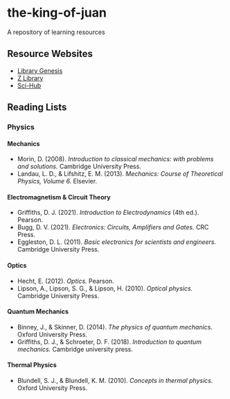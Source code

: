 # the-king-of-juan
A repository of learning resources

## Resource Websites

- [Library Genesis](https://libgen.is/)
- [Z Library](https://z-lib.org/)
- [Sci-Hub](https://sci-hub.mksa.top/)

## Reading Lists

### **Physics**

#### Mechanics

- Morin, D. (2008). *Introduction to classical mechanics: with problems and solutions.* Cambridge University Press.
- Landau, L. D., & Lifshitz, E. M. (2013). *Mechanics: Course of Theoretical Physics, Volume 6.* Elsevier.

#### Electromagnetism & Circuit Theory

- Griffiths, D. J. (2021). *Introduction to Electrodynamics* (4th ed.). Pearson.
- Bugg, D. V. (2021). *Electronics: Circuits, Amplifiers and Gates.* CRC Press.
- Eggleston, D. L. (2011). *Basic electronics for scientists and engineers.* Cambridge University Press.

#### Optics

- Hecht, E. (2012). *Optics.* Pearson.
- Lipson, A., Lipson, S. G., & Lipson, H. (2010). *Optical physics.* Cambridge University Press.

#### Quantum Mechanics

- Binney, J., & Skinner, D. (2014). *The physics of quantum mechanics.* Oxford University Press.
- Griffiths, D. J., & Schroeter, D. F. (2018). *Introduction to quantum mechanics.* Cambridge university press.

#### Thermal Physics

- Blundell, S. J., & Blundell, K. M. (2010). *Concepts in thermal physics.* Oxford University Press.
